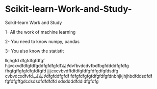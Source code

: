 # Scikit-learn-Work-and-Study-
Scikit-learn Work and Study 

1- All the work of machine learning

2- You need to know numpy, pandas

3- You also know the statistit      

lkjhgfd
dfgfdfgfdfgf
hjjvcxvdfdfgfdfgddfgfdfgfdfلالبلاdvfbvdcdvfbdfbgfddddfgfdfg
    fhgfgffgfgfdfgfdfgfd
jjjjcxcvbvdffdfdfgfdfgfdfgdfgfdsdfg
cvbvdcxdfvfdلالبلالبdfgfddfgfdf
fdfgfdfgfgfdfgfdfgfdnbhjkjhjhbdfddsdfdf
fgfdfgffgdcdsdsdfdfdfdfd
sdsddddfdd
dfgfdfg
